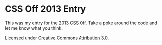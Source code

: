 # CSS Off 2013 Entry

This was my entry for the [2013 CSS Off](http://ums.sc/cssoff/). Take a poke around the code and let me know what you think.

Licensed under [Creative Commons Attribution 3.0](https://creativecommons.org/licenses/by/3.0/).
